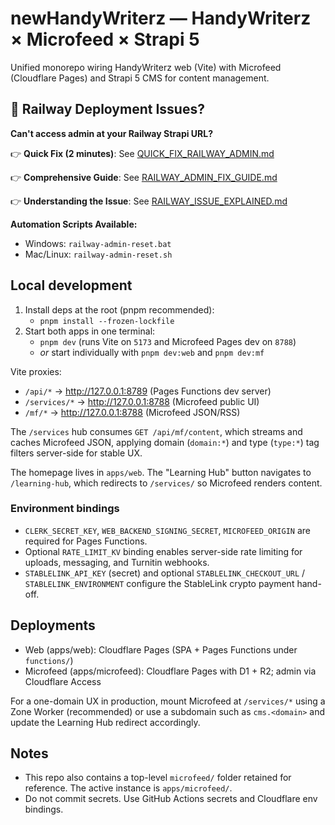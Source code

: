 # newHandyWriterz — HandyWriterz × Microfeed × Strapi 5

Unified monorepo wiring HandyWriterz web (Vite) with Microfeed (Cloudflare Pages) and Strapi 5 CMS for content management.

## 🚨 Railway Deployment Issues?

**Can't access admin at your Railway Strapi URL?**

👉 **Quick Fix (2 minutes)**: See [QUICK_FIX_RAILWAY_ADMIN.md](./QUICK_FIX_RAILWAY_ADMIN.md)

👉 **Comprehensive Guide**: See [RAILWAY_ADMIN_FIX_GUIDE.md](./RAILWAY_ADMIN_FIX_GUIDE.md)

👉 **Understanding the Issue**: See [RAILWAY_ISSUE_EXPLAINED.md](./RAILWAY_ISSUE_EXPLAINED.md)

**Automation Scripts Available:**
- Windows: `railway-admin-reset.bat`
- Mac/Linux: `railway-admin-reset.sh`

## Local development

1. Install deps at the root (pnpm recommended):
   - `pnpm install --frozen-lockfile`
2. Start both apps in one terminal:
   - `pnpm dev` (runs Vite on `5173` and Microfeed Pages dev on `8788`)
   - _or_ start individually with `pnpm dev:web` and `pnpm dev:mf`

Vite proxies:
- `/api/*` → http://127.0.0.1:8789 (Pages Functions dev server)
- `/services/*` → http://127.0.0.1:8788 (Microfeed public UI)
- `/mf/*` → http://127.0.0.1:8788 (Microfeed JSON/RSS)

The `/services` hub consumes `GET /api/mf/content`, which streams and caches Microfeed JSON, applying domain (`domain:*`) and type (`type:*`) tag filters server-side for stable UX.

The homepage lives in `apps/web`. The "Learning Hub" button navigates to `/learning-hub`, which redirects to `/services/` so Microfeed renders content.

### Environment bindings

- `CLERK_SECRET_KEY`, `WEB_BACKEND_SIGNING_SECRET`, `MICROFEED_ORIGIN` are required for Pages Functions.
- Optional `RATE_LIMIT_KV` binding enables server-side rate limiting for uploads, messaging, and Turnitin webhooks.
- `STABLELINK_API_KEY` (secret) and optional `STABLELINK_CHECKOUT_URL` / `STABLELINK_ENVIRONMENT` configure the StableLink crypto payment hand-off.

## Deployments

- Web (apps/web): Cloudflare Pages (SPA + Pages Functions under `functions/`)
- Microfeed (apps/microfeed): Cloudflare Pages with D1 + R2; admin via Cloudflare Access

For a one-domain UX in production, mount Microfeed at `/services/*` using a Zone Worker (recommended) or use a subdomain such as `cms.<domain>` and update the Learning Hub redirect accordingly.

## Notes

- This repo also contains a top-level `microfeed/` folder retained for reference. The active instance is `apps/microfeed/`.
- Do not commit secrets. Use GitHub Actions secrets and Cloudflare env bindings.
